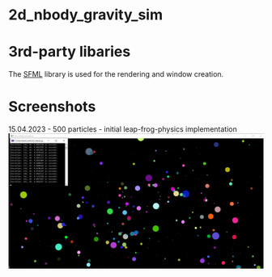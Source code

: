 # 2d_nbody_gravity_sim

# 3rd-party libaries
The [SFML](https://github.com/SFML/SFML) library is used for the rendering and window creation.

# Screenshots
15.04.2023 - 500 particles - initial leap-frog-physics implementation
![15.04.2023 - 500 particles](screenshots/15042023.PNG)
